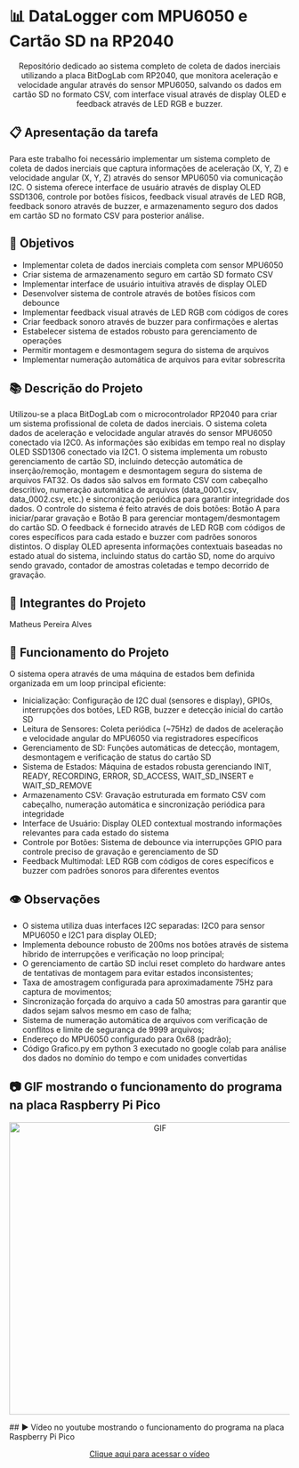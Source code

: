 # 📊 DataLogger com MPU6050 e Cartão SD na RP2040

<p align="center">Repositório dedicado ao sistema completo de coleta de dados inerciais utilizando a placa BitDogLab com RP2040, que monitora aceleração e velocidade angular através do sensor MPU6050, salvando os dados em cartão SD no formato CSV, com interface visual através de display OLED e feedback através de LED RGB e buzzer.</p>

## 📋 Apresentação da tarefa

Para este trabalho foi necessário implementar um sistema completo de coleta de dados inerciais que captura informações de aceleração (X, Y, Z) e velocidade angular (X, Y, Z) através do sensor MPU6050 via comunicação I2C. O sistema oferece interface de usuário através de display OLED SSD1306, controle por botões físicos, feedback visual através de LED RGB, feedback sonoro através de buzzer, e armazenamento seguro dos dados em cartão SD no formato CSV para posterior análise.

## 🎯 Objetivos

- Implementar coleta de dados inerciais completa com sensor MPU6050
- Criar sistema de armazenamento seguro em cartão SD formato CSV
- Implementar interface de usuário intuitiva através de display OLED
- Desenvolver sistema de controle através de botões físicos com debounce
- Implementar feedback visual através de LED RGB com códigos de cores
- Criar feedback sonoro através de buzzer para confirmações e alertas
- Estabelecer sistema de estados robusto para gerenciamento de operações
- Permitir montagem e desmontagem segura do sistema de arquivos
- Implementar numeração automática de arquivos para evitar sobrescrita

## 📚 Descrição do Projeto

Utilizou-se a placa BitDogLab com o microcontrolador RP2040 para criar um sistema profissional de coleta de dados inerciais. O sistema coleta dados de aceleração e velocidade angular através do sensor MPU6050 conectado via I2C0. As informações são exibidas em tempo real no display OLED SSD1306 conectado via I2C1.
O sistema implementa um robusto gerenciamento de cartão SD, incluindo detecção automática de inserção/remoção, montagem e desmontagem segura do sistema de arquivos FAT32. Os dados são salvos em formato CSV com cabeçalho descritivo, numeração automática de arquivos (data_0001.csv, data_0002.csv, etc.) e sincronização periódica para garantir integridade dos dados.
O controle do sistema é feito através de dois botões: Botão A para iniciar/parar gravação e Botão B para gerenciar montagem/desmontagem do cartão SD. O feedback é fornecido através de LED RGB com códigos de cores específicos para cada estado e buzzer com padrões sonoros distintos.
O display OLED apresenta informações contextuais baseadas no estado atual do sistema, incluindo status do cartão SD, nome do arquivo sendo gravado, contador de amostras coletadas e tempo decorrido de gravação.

## 🚶 Integrantes do Projeto
Matheus Pereira Alves

## 📑 Funcionamento do Projeto
O sistema opera através de uma máquina de estados bem definida organizada em um loop principal eficiente:

- Inicialização: Configuração de I2C dual (sensores e display), GPIOs, interrupções dos botões, LED RGB, buzzer e detecção inicial do cartão SD
- Leitura de Sensores: Coleta periódica (~75Hz) de dados de aceleração e velocidade angular do MPU6050 via registradores específicos
- Gerenciamento de SD: Funções automáticas de detecção, montagem, desmontagem e verificação de status do cartão SD
- Sistema de Estados: Máquina de estados robusta gerenciando INIT, READY, RECORDING, ERROR, SD_ACCESS, WAIT_SD_INSERT e WAIT_SD_REMOVE
- Armazenamento CSV: Gravação estruturada em formato CSV com cabeçalho, numeração automática e sincronização periódica para integridade
- Interface de Usuário: Display OLED contextual mostrando informações relevantes para cada estado do sistema
- Controle por Botões: Sistema de debounce via interrupções GPIO para controle preciso de gravação e gerenciamento de SD
- Feedback Multimodal: LED RGB com códigos de cores específicos e buzzer com padrões sonoros para diferentes eventos

## 👁️ Observações

- O sistema utiliza duas interfaces I2C separadas: I2C0 para sensor MPU6050 e I2C1 para display OLED;
- Implementa debounce robusto de 200ms nos botões através de sistema híbrido de interrupções e verificação no loop principal;
- O gerenciamento de cartão SD inclui reset completo do hardware antes de tentativas de montagem para evitar estados inconsistentes;
- Taxa de amostragem configurada para aproximadamente 75Hz para captura de movimentos;
- Sincronização forçada do arquivo a cada 50 amostras para garantir que dados sejam salvos mesmo em caso de falha;
- Sistema de numeração automática de arquivos com verificação de conflitos e limite de segurança de 9999 arquivos;
- Endereço do MPU6050 configurado para 0x68 (padrão);
- Código Grafico.py em python 3 executado no google colab para análise dos dados no domínio do tempo e com unidades convertidas

## :camera: GIF mostrando o funcionamento do programa na placa Raspberry Pi Pico
<p align="center">
  <img src="images/trabalhose12.gif" alt="GIF" width="526px" />
</p>
## ▶️ Vídeo no youtube mostrando o funcionamento do programa na placa Raspberry Pi Pico
<p align="center">
    <a href="https://youtu.be/S-TfhkOap-4">Clique aqui para acessar o vídeo</a>
</p>
